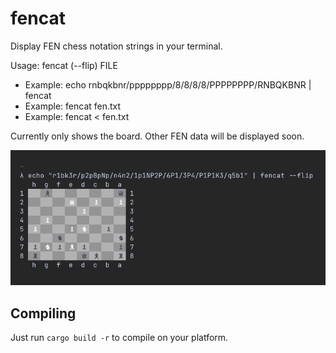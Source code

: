 # fencat

Display FEN chess notation strings in your terminal.

Usage: fencat (--flip) FILE

* Example: echo rnbqkbnr/pppppppp/8/8/8/8/PPPPPPPP/RNBQKBNR | fencat
* Example: fencat fen.txt
* Example: fencat < fen.txt

Currently only shows the board. Other FEN data will be displayed soon.

![Screenshot](./screenshot.png)

## Compiling

Just run `cargo build -r` to compile on your platform.
